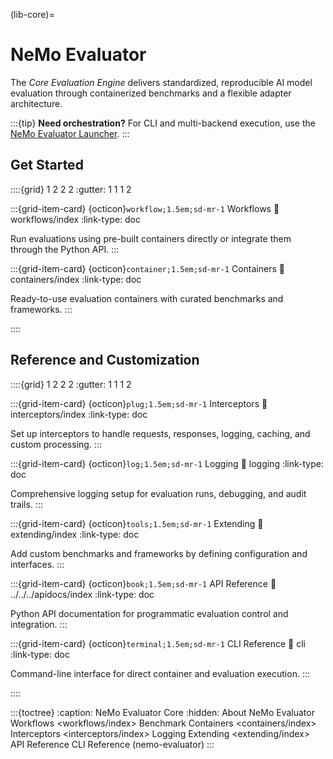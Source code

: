 (lib-core)=

# NeMo Evaluator

The *Core Evaluation Engine* delivers standardized, reproducible AI model evaluation through containerized benchmarks and a flexible adapter architecture.

:::{tip}
**Need orchestration?** For CLI and multi-backend execution, use the [NeMo Evaluator Launcher](../nemo-evaluator-launcher/index.md).
:::

## Get Started

::::{grid} 1 2 2 2
:gutter: 1 1 1 2

:::{grid-item-card} {octicon}`workflow;1.5em;sd-mr-1` Workflows
:link: workflows/index
:link-type: doc

Run evaluations using pre-built containers directly or integrate them through the Python API.
:::

:::{grid-item-card} {octicon}`container;1.5em;sd-mr-1` Containers
:link: containers/index
:link-type: doc

Ready-to-use evaluation containers with curated benchmarks and frameworks.
:::

::::

## Reference and Customization

::::{grid} 1 2 2 2
:gutter: 1 1 1 2

:::{grid-item-card} {octicon}`plug;1.5em;sd-mr-1` Interceptors
:link: interceptors/index
:link-type: doc

Set up interceptors to handle requests, responses, logging, caching, and custom processing.
:::

:::{grid-item-card} {octicon}`log;1.5em;sd-mr-1` Logging
:link: logging
:link-type: doc

Comprehensive logging setup for evaluation runs, debugging, and audit trails.
:::

:::{grid-item-card} {octicon}`tools;1.5em;sd-mr-1` Extending
:link: extending/index
:link-type: doc

Add custom benchmarks and frameworks by defining configuration and interfaces.
:::

:::{grid-item-card} {octicon}`book;1.5em;sd-mr-1` API Reference
:link: ../../../apidocs/index
:link-type: doc

Python API documentation for programmatic evaluation control and integration.
:::

:::{grid-item-card} {octicon}`terminal;1.5em;sd-mr-1` CLI Reference
:link: cli
:link-type: doc

Command-line interface for direct container and evaluation execution.
:::

::::

:::{toctree}
:caption: NeMo Evaluator Core
:hidden:
About NeMo Evaluator <self>
Workflows <workflows/index>
Benchmark Containers <containers/index>
Interceptors <interceptors/index>
Logging <logging>
Extending <extending/index>
API Reference <api>
CLI Reference (nemo-evaluator) <cli>
:::
